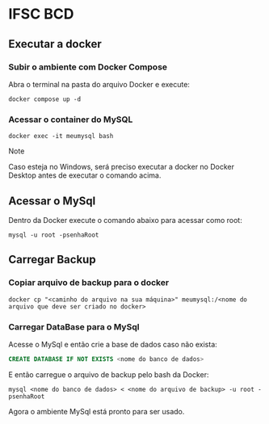 # IFSC BCD

## Executar a docker

### Subir o ambiente com Docker Compose

Abra o terminal na pasta do arquivo Docker e execute:
```
docker compose up -d
```

### Acessar o container do MySQL

```
docker exec -it meumysql bash
```
> [!NOTE]
> Caso esteja no Windows, será preciso executar a docker no Docker Desktop antes de executar o comando acima.


## Acessar o MySql

Dentro da Docker execute o comando abaixo para acessar como root:
```
mysql -u root -psenhaRoot
```

## Carregar Backup

### Copiar arquivo de backup para o docker

```
docker cp "<caminho do arquivo na sua máquina>" meumysql:/<nome do arquivo que deve ser criado no docker>
```

### Carregar DataBase para o MySql

Acesse o MySql e então crie a base de dados caso não exista:

```SQL
CREATE DATABASE IF NOT EXISTS <nome do banco de dados>
```

E então carregue o arquivo de backup pelo bash da Docker:

```
mysql <nome do banco de dados> < <nome do arquivo de backup> -u root -psenhaRoot
```

Agora o ambiente MySql está pronto para ser usado.